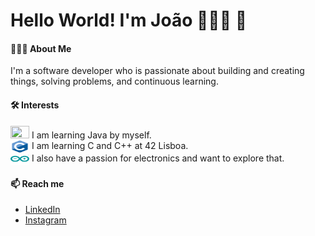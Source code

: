 # Hello World! I'm João 👨🏻‍💻 👋

#### 🕵🏻‍♂️ About Me

I'm a software developer who is passionate about building and creating things, solving problems, and continuous learning.

#### 🛠 Interests

<div align="Left">
 <img height="20" width="30" src="https://cdn.jsdelivr.net/gh/devicons/devicon@latest/icons/java/java-plain-wordmark.svg">
 I am learning Java by myself.	
</div>
<div align="Left">
	<img align="center" alt="C" height="20" width="30" src="https://raw.githubusercontent.com/devicons/devicon/1119b9f84c0290e0f0b38982099a2bd027a48bf1/icons/c/c-original.svg" >
	I am learning C and C++ at 42 Lisboa.
</div>
<div align="Left">  
	<img align="center" alt="Arduino" height="20" width="30" src="https://raw.githubusercontent.com/devicons/devicon/55609aa5bd817ff167afce0d965585c92040787a/icons/arduino/arduino-original.svg"> I also have a passion for electronics and want to explore that.
</div>

#### 📫 Reach me

- [LinkedIn](https://www.linkedin.com/in/joaodibba/)
- [Instagram](https://www.instagram.com/joaodibba/)
